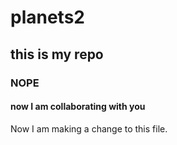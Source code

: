 # planets2
## this is my repo
### NOPE
#### now I am collaborating with you


Now I am making a change to this file.
